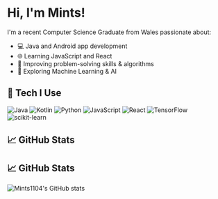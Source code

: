 # Hi, I'm Mints!

I'm a recent Computer Science Graduate from Wales passionate about:
- 💻 Java and Android app development
- 🌐 Learning JavaScript and React
- 🧠 Improving problem-solving skills & algorithms
- 🤖 Exploring Machine Learning & AI

## 🚀 Tech I Use
![Java](https://img.shields.io/badge/-Java-181717?style=flat&logo=java)
![Kotlin](https://img.shields.io/badge/-Kotlin-181717?style=flat&logo=kotlin)
![Python](https://img.shields.io/badge/-Python-181717?style=flat&logo=python)
![JavaScript](https://img.shields.io/badge/-JavaScript-181717?style=flat&logo=javascript)
![React](https://img.shields.io/badge/-React-181717?style=flat&logo=react)
![TensorFlow](https://img.shields.io/badge/-TensorFlow-181717?style=flat&logo=tensorflow)
![scikit-learn](https://img.shields.io/badge/-scikit--learn-181717?style=flat&logo=scikit-learn)

## 📈 GitHub Stats

## 📈 GitHub Stats
![Mints1104's GitHub stats](https://github-readme-stats.vercel.app/api?username=Mints1104&show_icons=true&theme=tokyonight)
